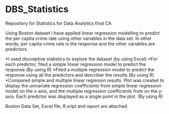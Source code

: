# DBS_Statistics
Repository for Statistics for Data Analytics final CA

Using Boston dataset I have applied linear regression modelling to predict the per capita crime rate using other variables in the data set. In other words, per capita crime rate is the response and the other variables are predictors.

*I used discreptive statistics to explore the dataset (by using Excel)
*For each predictor, fited a simple linear regression model to predict the response.(By using R)
*Fited a multiple regression model to predict the response using all the predictors and describer the results.(By using R)
*Compared simple and multiple linear regresion results. Plot was created to display the univariate regression coefficients from simple linear regression model on the x-axis, and the multiple regression coefficients from on the y-axis. Each predictor was displayed as a single point in the plot. (By using R)

Boston Data Set, Excel file, R sript and report are attached.
